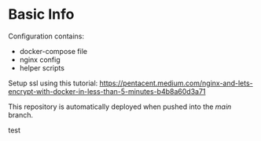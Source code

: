 # Basic Info

Configuration contains:
  - docker-compose file
  - nginx config
  - helper scripts

Setup ssl using this tutorial:
https://pentacent.medium.com/nginx-and-lets-encrypt-with-docker-in-less-than-5-minutes-b4b8a60d3a71

This repository is automatically deployed when pushed into the _main_ branch.

test
